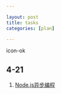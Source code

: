 ```yaml
---

layout: post
title: tasks
categories: [plan]

---
```


icon-ok

## 4-21
  1. <i class="icon-tasks"></i> [Node.js异步编程](http://www.infoq.com/cn/news/2011/09/nodejs-async-code)